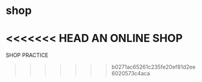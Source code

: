 # shop
<<<<<<< HEAD
AN ONLINE SHOP
=======
SHOP PRACTICE
>>>>>>> b0271ac65261c235fe20ef81d2ee6020573c4aca
